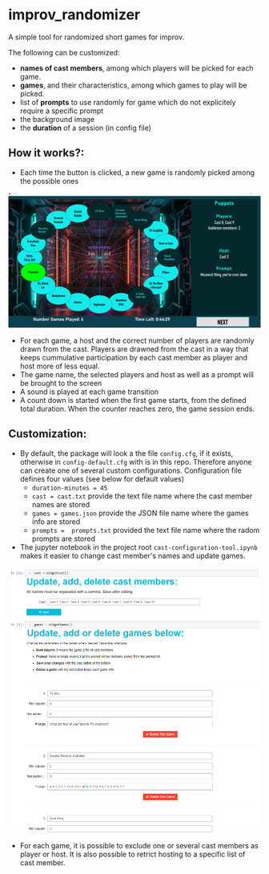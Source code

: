 # improv_randomizer
A simple tool for randomized short games for improv.

The following can be customized:
- **names of cast members**, among which players will be picked for each game.
- **games**, and their characteristics, among which games to play will be picked.
- list of **prompts** to use randomly for game which do not explicitely require a specific prompt
- the background image
- the **duration** of a session (in config file)

## How it works?:
- Each time the button is clicked, a new game is randomly picked among the possible ones

<img src="assets/img/screenshot-tool.png">

- For each game, a host and the correct number of players are randomly drawn from the cast. Players are drawned from the cast in a way that keeps cummulative participation by each cast member as player and host more of less equal.
- The game name, the selected players and host as well as a prompt will be brought to the screen
- A sound is played at each game transition
- A count down is started when the first game starts, from the defined total duration. When the counter reaches zero, the game session ends. 

## Customization:
- By default, the package will look a the file `config.cfg`, if it exists, otherwise in `config-default.cfg` with is in this repo. Therefore anyone can create one of several custom configurations. Configuration file defines four values (see below for default values)
  - `duration-minutes = 45`
  - `cast = cast.txt` provide the text file name where the cast member names are stored
  - `games = games.json` provide the JSON file name where the games info are stored
  - `prompts =  prompts.txt` provided the text file name where the radom prompts are stored 
- The jupyter notebook in the project root `cast-configuration-tool.ipynb` makes it easier to change cast member's names and update games.

<img src="assets/img/screenshot-config-cast.png">
<img src="assets/img/screenshot-config-games.png">

- For each game, it is possible to exclude one or several cast members as player or host. It is also possible to retrict hosting to a specific list of cast member.



